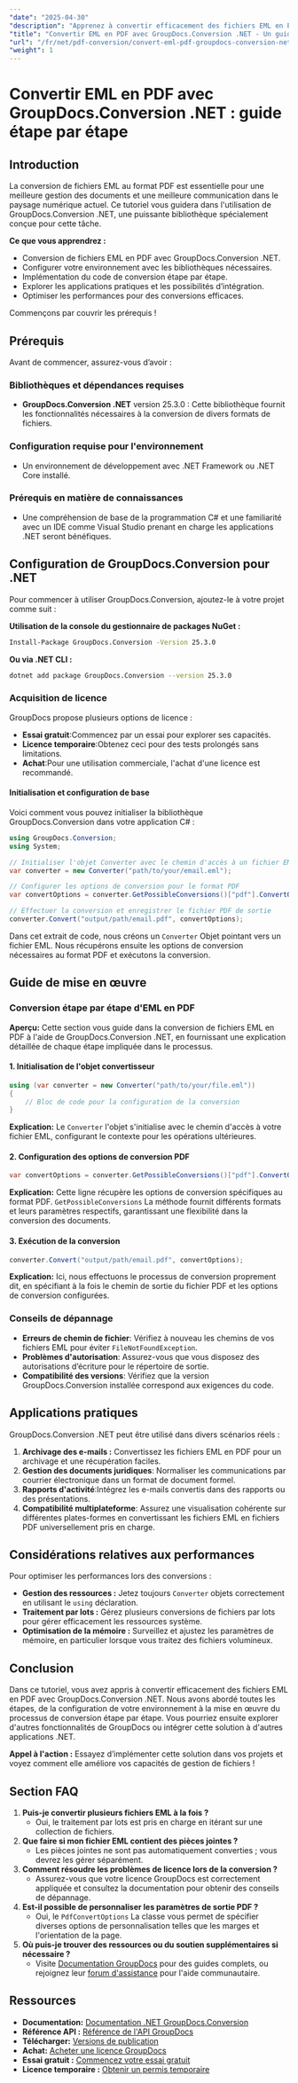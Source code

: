 ```yaml
---
"date": "2025-04-30"
"description": "Apprenez à convertir efficacement des fichiers EML en PDF avec GroupDocs.Conversion .NET. Ce guide étape par étape couvre la configuration, le codage et les applications pratiques."
"title": "Convertir EML en PDF avec GroupDocs.Conversion .NET - Un guide complet"
"url": "/fr/net/pdf-conversion/convert-eml-pdf-groupdocs-conversion-net/"
"weight": 1
---
```


# Convertir EML en PDF avec GroupDocs.Conversion .NET : guide étape par étape

## Introduction

La conversion de fichiers EML au format PDF est essentielle pour une meilleure gestion des documents et une meilleure communication dans le paysage numérique actuel. Ce tutoriel vous guidera dans l'utilisation de GroupDocs.Conversion .NET, une puissante bibliothèque spécialement conçue pour cette tâche.

**Ce que vous apprendrez :**
- Conversion de fichiers EML en PDF avec GroupDocs.Conversion .NET.
- Configurer votre environnement avec les bibliothèques nécessaires.
- Implémentation du code de conversion étape par étape.
- Explorer les applications pratiques et les possibilités d’intégration.
- Optimiser les performances pour des conversions efficaces.

Commençons par couvrir les prérequis !

## Prérequis

Avant de commencer, assurez-vous d’avoir :

### Bibliothèques et dépendances requises
- **GroupDocs.Conversion .NET** version 25.3.0 : Cette bibliothèque fournit les fonctionnalités nécessaires à la conversion de divers formats de fichiers.

### Configuration requise pour l'environnement
- Un environnement de développement avec .NET Framework ou .NET Core installé.

### Prérequis en matière de connaissances
- Une compréhension de base de la programmation C# et une familiarité avec un IDE comme Visual Studio prenant en charge les applications .NET seront bénéfiques.

## Configuration de GroupDocs.Conversion pour .NET

Pour commencer à utiliser GroupDocs.Conversion, ajoutez-le à votre projet comme suit :

**Utilisation de la console du gestionnaire de packages NuGet :**

```bash
Install-Package GroupDocs.Conversion -Version 25.3.0
```

**Ou via .NET CLI :**

```bash
dotnet add package GroupDocs.Conversion --version 25.3.0
```

### Acquisition de licence
GroupDocs propose plusieurs options de licence :
- **Essai gratuit**:Commencez par un essai pour explorer ses capacités.
- **Licence temporaire**:Obtenez ceci pour des tests prolongés sans limitations.
- **Achat**:Pour une utilisation commerciale, l'achat d'une licence est recommandé.

#### Initialisation et configuration de base
Voici comment vous pouvez initialiser la bibliothèque GroupDocs.Conversion dans votre application C# :

```csharp
using GroupDocs.Conversion;
using System;

// Initialiser l'objet Converter avec le chemin d'accès à un fichier EML
var converter = new Converter("path/to/your/email.eml");

// Configurer les options de conversion pour le format PDF
var convertOptions = converter.GetPossibleConversions()["pdf"].ConvertOptions;

// Effectuer la conversion et enregistrer le fichier PDF de sortie
converter.Convert("output/path/email.pdf", convertOptions);
```

Dans cet extrait de code, nous créons un `Converter` Objet pointant vers un fichier EML. Nous récupérons ensuite les options de conversion nécessaires au format PDF et exécutons la conversion.

## Guide de mise en œuvre

### Conversion étape par étape d'EML en PDF

**Aperçu:**
Cette section vous guide dans la conversion de fichiers EML en PDF à l'aide de GroupDocs.Conversion .NET, en fournissant une explication détaillée de chaque étape impliquée dans le processus.

#### 1. Initialisation de l'objet convertisseur

```csharp
using (var converter = new Converter("path/to/your/file.eml"))
{
    // Bloc de code pour la configuration de la conversion
}
```

**Explication:**
Le `Converter` l'objet s'initialise avec le chemin d'accès à votre fichier EML, configurant le contexte pour les opérations ultérieures.

#### 2. Configuration des options de conversion PDF

```csharp
var convertOptions = converter.GetPossibleConversions()["pdf"].ConvertOptions;
```

**Explication:**
Cette ligne récupère les options de conversion spécifiques au format PDF. `GetPossibleConversions` La méthode fournit différents formats et leurs paramètres respectifs, garantissant une flexibilité dans la conversion des documents.

#### 3. Exécution de la conversion

```csharp
converter.Convert("output/path/email.pdf", convertOptions);
```

**Explication:**
Ici, nous effectuons le processus de conversion proprement dit, en spécifiant à la fois le chemin de sortie du fichier PDF et les options de conversion configurées.

### Conseils de dépannage
- **Erreurs de chemin de fichier**: Vérifiez à nouveau les chemins de vos fichiers EML pour éviter `FileNotFoundException`.
- **Problèmes d'autorisation**: Assurez-vous que vous disposez des autorisations d’écriture pour le répertoire de sortie.
- **Compatibilité des versions**: Vérifiez que la version GroupDocs.Conversion installée correspond aux exigences du code.

## Applications pratiques

GroupDocs.Conversion .NET peut être utilisé dans divers scénarios réels :
1. **Archivage des e-mails :** Convertissez les fichiers EML en PDF pour un archivage et une récupération faciles.
2. **Gestion des documents juridiques**: Normaliser les communications par courrier électronique dans un format de document formel.
3. **Rapports d'activité**:Intégrez les e-mails convertis dans des rapports ou des présentations.
4. **Compatibilité multiplateforme**: Assurez une visualisation cohérente sur différentes plates-formes en convertissant les fichiers EML en fichiers PDF universellement pris en charge.

## Considérations relatives aux performances
Pour optimiser les performances lors des conversions :
- **Gestion des ressources :** Jetez toujours `Converter` objets correctement en utilisant le `using` déclaration.
- **Traitement par lots :** Gérez plusieurs conversions de fichiers par lots pour gérer efficacement les ressources système.
- **Optimisation de la mémoire :** Surveillez et ajustez les paramètres de mémoire, en particulier lorsque vous traitez des fichiers volumineux.

## Conclusion
Dans ce tutoriel, vous avez appris à convertir efficacement des fichiers EML en PDF avec GroupDocs.Conversion .NET. Nous avons abordé toutes les étapes, de la configuration de votre environnement à la mise en œuvre du processus de conversion étape par étape. Vous pourriez ensuite explorer d'autres fonctionnalités de GroupDocs ou intégrer cette solution à d'autres applications .NET.

**Appel à l'action :** Essayez d’implémenter cette solution dans vos projets et voyez comment elle améliore vos capacités de gestion de fichiers !

## Section FAQ
1. **Puis-je convertir plusieurs fichiers EML à la fois ?**
   - Oui, le traitement par lots est pris en charge en itérant sur une collection de fichiers.
2. **Que faire si mon fichier EML contient des pièces jointes ?**
   - Les pièces jointes ne sont pas automatiquement converties ; vous devrez les gérer séparément.
3. **Comment résoudre les problèmes de licence lors de la conversion ?**
   - Assurez-vous que votre licence GroupDocs est correctement appliquée et consultez la documentation pour obtenir des conseils de dépannage.
4. **Est-il possible de personnaliser les paramètres de sortie PDF ?**
   - Oui, le `PdfConvertOptions` La classe vous permet de spécifier diverses options de personnalisation telles que les marges et l'orientation de la page.
5. **Où puis-je trouver des ressources ou du soutien supplémentaires si nécessaire ?**
   - Visite [Documentation GroupDocs](https://docs.groupdocs.com/conversion/net/) pour des guides complets, ou rejoignez leur [forum d'assistance](https://forum.groupdocs.com/c/conversion/10) pour l'aide communautaire.

## Ressources
- **Documentation:** [Documentation .NET GroupDocs.Conversion](https://docs.groupdocs.com/conversion/net/)
- **Référence API :** [Référence de l'API GroupDocs](https://reference.groupdocs.com/conversion/net/)
- **Télécharger:** [Versions de publication](https://releases.groupdocs.com/conversion/net/)
- **Achat:** [Acheter une licence GroupDocs](https://purchase.groupdocs.com/buy)
- **Essai gratuit :** [Commencez votre essai gratuit](https://releases.groupdocs.com/conversion/net/)
- **Licence temporaire :** [Obtenir un permis temporaire](https://purchase.groupdocs.com/temporary-license/)
